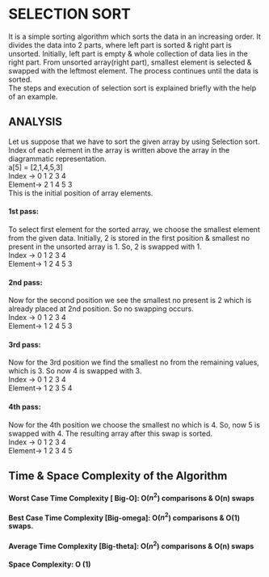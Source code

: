 # SELECTION SORT
It is a simple sorting algorithm which sorts the data in an increasing order. It divides the data into 2 parts, where left part is sorted & right part is unsorted. Initially, left part is empty & whole collection of data lies in the right part. From unsorted array(right part), smallest element is selected & swapped with the leftmost element. The process continues until the data is sorted.<br>
The steps and execution of selection sort is explained briefly with the help of an example.<br>
## ANALYSIS
Let us suppose that we have to sort the given array by using Selection sort.<br>
Index of each element in the array is written above the array in the diagrammatic representation.<br>
a[5] = [2,1,4,5,3]<br>
Index  ->  0     1      2      3      4<br>
Element->  2     1      4      5      3<br>
This is the initial position of array elements.<br>
#### 1st pass:<br> 
To select first element for the sorted array, we choose the smallest element from the given data. Initially, 2 is stored in the first position & smallest no present in the unsorted array is 1. So, 2 is swapped with 1.<br>
Index  ->  0     1      2      3      4<br>
Element->  1     2      4      5      3<br>
#### 2nd pass:
Now for the second position we see the smallest no present is 2 which is already placed at 2nd position. So no swapping occurs.<br>
Index  ->  0     1      2      3      4<br>
Element->  1     2      4      5      3<br>
#### 3rd pass:
Now for the 3rd position we find the smallest no from the remaining values, which is 3. So now 4 is swapped with 3.<br>
Index  ->  0     1      2      3      4<br>
Element->  1     2      3      5      4<br>
#### 4th pass:
Now for the 4th position we choose the smallest no which is 4. So, now 5 is swapped with 4. The resulting array after this swap is sorted.<br>
Index  ->  0     1      2      3      4<br>
Element->  1     2      3      4      5<br>
## Time & Space Complexity of the Algorithm
#### Worst Case Time Complexity [ Big-O]: O($n^2$) comparisons & O(n) swaps
#### Best Case Time Complexity [Big-omega]: O($n^2$) comparisons & O(1) swaps.
#### Average Time Complexity [Big-theta]: O($n^2$) comparisons & O(n) swaps
#### Space Complexity: O (1) 

